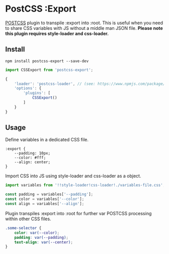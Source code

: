 # PostCSS :Export

[POSTCSS](https://www.npmjs.com/package/postcss) plugin to transpile :export into :root.
This is useful when you need to share CSS variables with JS without a middle man JSON file.
**Please note this plugin requires style-loader and css-loader.**

## Install
```
npm install postcss-export --save-dev
```

```javascript
import CSSExport from 'postcss-export';

{ 
    'loader': 'postcss-loader', // (see: https://www.npmjs.com/package/postcss-loader)
    'options': {
        'plugins': [
            CSSExport()
        ]
    }
}
```

## Usage

Define variables in a dedicated CSS file.
```pcss
:export {
    --padding: 10px;
    --color: #fff;
    --align: center;
}

```

Import CSS into JS using style-loader and css-loader as a object.
```javascript
import variables from '!!style-loader!css-loader!./variables-file.css';

const padding = variables['--padding'];
const color = variables['--color'];
const align = variables['--align'];

```

Plugin transpiles :export into :root for further var POSTCSS processing within other CSS files.
```css
.some-selector {
    color: var(--color);
    padding: var(--padding);
    text-align: var(--center);
}
```
